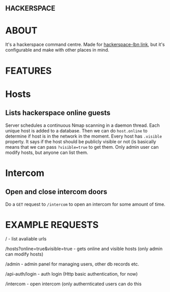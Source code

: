 ## HACKERSPACE

# ABOUT

It's a hackerspace command centre. Made for [hackerspace-lbn link](www.hackerspace-lbn.pl), but it's configurable and make with other places in mind.


# FEATURES

Hosts
=====
Lists hackerspace online guests
-------------------------------
Server schedules a continuous Nmap scanning in a daemon thread. Each unique host is added to a database. Then we can do `host.online` to determine if host is in the network in the moment. Every host has `.visible` property. It says if the host should be publicly visible or not (is basically means that we can pass `?visible=true` to get them. Only admin user can modify hosts, but anyone can list them.

Intercom
========
Open and close intercom doors
-----------------------------
Do a `GET` request to `/intercom` to open an intercom for some amount of time.


EXAMPLE REQUESTS
================
/ - list avaliable urls

/hosts?online=true&visible=true - gets online and visible hosts (only admin can modify hosts)

/admin - admin panel for managing users, other db records etc.

/api-auth/login - auth login (Http basic authentication, for now)

/intercom - open intercom (only authernticated users can do this

